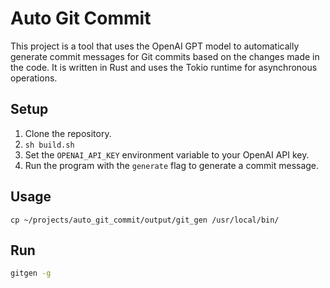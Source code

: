 # Auto Git Commit

This project is a tool that uses the OpenAI GPT model to automatically generate commit messages for Git commits based on the changes made in the code. It is written in Rust and uses the Tokio runtime for asynchronous operations.

## Setup

1. Clone the repository.
2. `sh build.sh`
3. Set the `OPENAI_API_KEY` environment variable to your OpenAI API key.
4. Run the program with the `generate` flag to generate a commit message.

## Usage

```
cp ~/projects/auto_git_commit/output/git_gen /usr/local/bin/
```

## Run

```bash
gitgen -g
```
